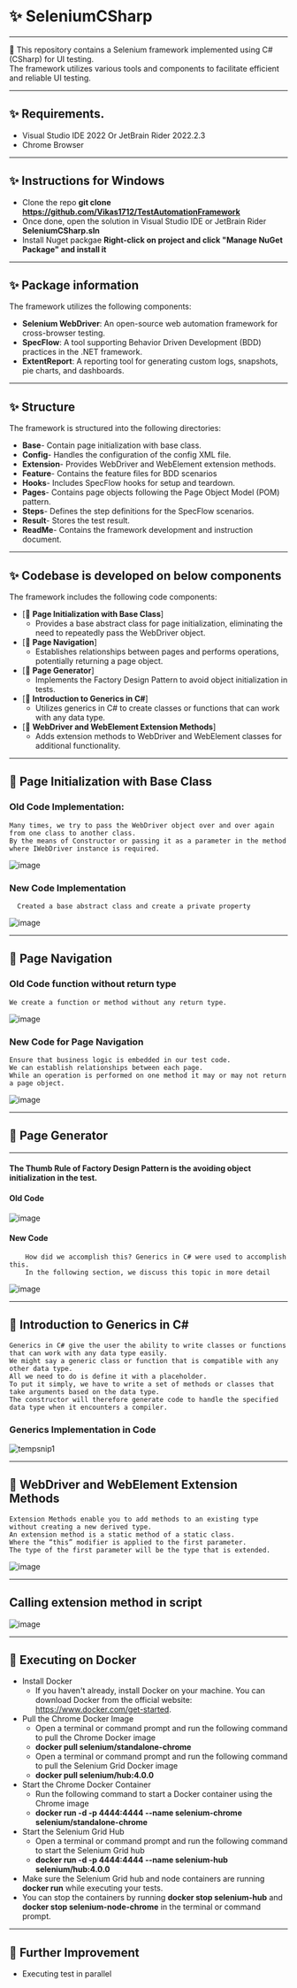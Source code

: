 ﻿# ✨ SeleniumCSharp

---

🚀 This repository contains a Selenium framework implemented using C# (CSharp) for UI testing.  \
The framework utilizes various tools and components to facilitate efficient and reliable UI testing.

---

## ✨ Requirements.

- Visual Studio IDE 2022 Or JetBrain Rider 2022.2.3
- Chrome Browser

---

## ✨ Instructions for Windows

- Clone the repo **git clone https://github.com/Vikas1712/TestAutomationFramework**
- Once done, open the solution in Visual Studio IDE or JetBrain Rider  **SeleniumCSharp.sln**
- Install Nuget packgae **Right-click on project and click "Manage NuGet Package" and install it**

---

## ✨ Package information

The framework utilizes the following components:

- **Selenium WebDriver**: An open-source web automation framework for cross-browser testing.
- **SpecFlow**: A tool supporting Behavior Driven Development (BDD) practices in the .NET framework.
- **ExtentReport**: A reporting tool for generating custom logs, snapshots, pie charts, and dashboards.

---

## ✨ Structure

The framework is structured into the following directories:

- **Base**- Contain page initialization with base class.
- **Config**-  Handles the configuration of the config XML file.
- **Extension**- Provides WebDriver and WebElement extension methods.
- **Feature**- Contains the feature files for BDD scenarios
- **Hooks**-  Includes SpecFlow hooks for setup and teardown.
- **Pages**- Contains page objects following the Page Object Model (POM) pattern.
- **Steps**- Defines the step definitions for the SpecFlow scenarios.
- **Result**- Stores the test result.
- **ReadMe**- Contains the framework development and instruction document.

---

## ✨ Codebase is developed on below  components
The framework includes the following code components:
- [🚀 **Page Initialization with Base Class**]
  - Provides a base abstract class for page initialization, eliminating the need to repeatedly pass the WebDriver object.
- [🚀 **Page Navigation**]
  - Establishes relationships between pages and performs operations, potentially returning a page object.
- [🚀 **Page Generator**]
  - Implements the Factory Design Pattern to avoid object initialization in tests.
- [🚀 **Introduction to Generics in C#**] 
  - Utilizes generics in C# to create classes or functions that can work with any data type.
- [🚀 **WebDriver and WebElement Extension Methods**]
  - Adds extension methods to WebDriver and WebElement classes for additional functionality.

---

## 🚀 Page Initialization with Base Class


### Old Code Implementation:

    Many times, we try to pass the WebDriver object over and over again from one class to another class.
    By the means of Constructor or passing it as a parameter in the method where IWebDriver instance is required.

![image](https://user-images.githubusercontent.com/13363157/180227839-15b0eefe-e70b-4fbd-b82f-910d411764d5.png)

### New	Code Implementation

      Created a base abstract class and create a private property

![image](https://user-images.githubusercontent.com/13363157/180231069-97e8d61a-e6fd-47fa-a092-727cdbca867e.png)

---

## 🚀 Page Navigation

### Old Code function without return type

    We create a function or method without any return type.

![image](https://user-images.githubusercontent.com/13363157/180240799-628e1b95-74f7-452b-8b79-bd32bfd1214f.png)

### New Code for Page Navigation

    Ensure that business logic is embedded in our test code.
    We can establish relationships between each page.
    While an operation is performed on one method it may or may not return a page object.

![image](https://user-images.githubusercontent.com/13363157/180239114-a15383c9-51fd-4ee8-aac1-b02afcdf81e1.png)

---

## 🚀 Page Generator

---

#### The Thumb Rule of Factory Design Pattern is the avoiding object initialization in the test.

#### Old Code

![image](https://user-images.githubusercontent.com/13363157/180242809-7adb3591-26fc-4d35-8b6e-baaddc260a95.png)

#### New Code

        How did we accomplish this? Generics in C# were used to accomplish this. 
        In the following section, we discuss this topic in more detail

![image](https://user-images.githubusercontent.com/13363157/180243477-caceffc6-cf37-4cb7-befa-704d7c74cf63.png)

---

## 🚀 Introduction to Generics in C#

    Generics in C# give the user the ability to write classes or functions that can work with any data type easily.
    We might say a generic class or function that is compatible with any other data type. 
    All we need to do is define it with a placeholder.
    To put it simply, we have to write a set of methods or classes that take arguments based on the data type. 
    The constructor will therefore generate code to handle the specified data type when it encounters a compiler.

### Generics Implementation in Code

![tempsnip1](https://user-images.githubusercontent.com/13363157/180247732-a0cbb510-f019-4dfa-9a02-0d694ee1600d.png)

---

## 🚀 WebDriver and WebElement Extension Methods

    Extension Methods enable you to add methods to an existing type without creating a new derived type.
    An extension method is a static method of a static class.
    Where the “this” modifier is applied to the first parameter.
    The type of the first parameter will be the type that is extended.

![image](https://user-images.githubusercontent.com/13363157/180249818-79f459f1-5883-459d-815a-6b96a8b61f25.png)

---

## Calling extension method in script

![image](https://user-images.githubusercontent.com/13363157/180250869-ddcbd2a8-f089-4a26-8200-178fe102a88a.png)

---

## 🚀 Executing on Docker

- Install Docker
  - If you haven't already, install Docker on your machine. You can download Docker from the official website: https://www.docker.com/get-started.
- Pull the Chrome Docker Image
  - Open a terminal or command prompt and run the following command to pull the Chrome Docker image
  - **docker pull selenium/standalone-chrome**
  - Open a terminal or command prompt and run the following command to pull the Selenium Grid Docker image
  - **docker pull selenium/hub:4.0.0**
- Start the Chrome Docker Container 
  - Run the following command to start a Docker container using the Chrome image
  - **docker run -d -p 4444:4444 --name selenium-chrome selenium/standalone-chrome**
- Start the Selenium Grid Hub
  - Open a terminal or command prompt and run the following command to start the Selenium Grid hub
  - **docker run -d -p 4444:4444 --name selenium-hub selenium/hub:4.0.0**
- Make sure the Selenium Grid hub and node containers are running **docker run** while executing your tests. 
- You can stop the containers by running **docker stop selenium-hub** and **docker stop selenium-node-chrome** in the terminal or command prompt.

---

## 🚀 Further Improvement

- Executing test in parallel
